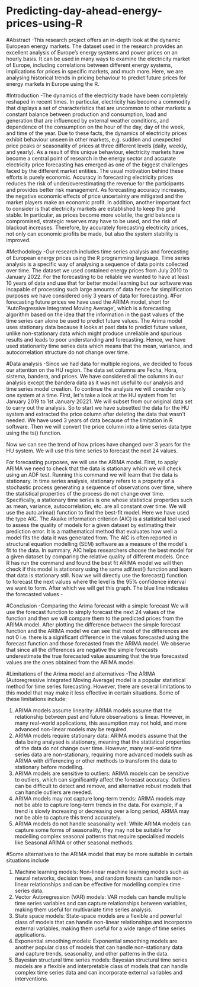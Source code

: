 # Predicting-day-ahead-energy-prices-using-R
#Abstract 
-This research project offers an in-depth look at the dynamic European energy markets. The dataset used in the research provides an excellent analysis of Europe’s energy systems and power prices on an hourly basis. It can be used in many ways to examine the electricity market of Europe, including correlations between different energy systems, implications for prices in specific markets, and much more. Here, we are analysing historical trends in pricing behaviour to predict future prices for energy markets in Europe using the R.

#Introduction 
-The dynamics of the electricity trade have been completely reshaped in recent times. In particular, electricity has become a commodity that displays a set of characteristics that are uncommon to other markets: a constant balance between production and consumption, load and generation that are influenced by external weather conditions, and dependence of the consumption on the hour of the day, day of the week, and time of the year. Due to these facts, the dynamics of electricity prices exhibit behaviour unseen in other markets, e.g. sudden and unexpected price peaks or seasonality of prices at three different levels (daily, weekly, and yearly). 
As a result of this unique behaviour, electricity markets have become a central point of research in the energy sector and accurate electricity price forecasting has emerged as one of the biggest challenges faced by the different market entities. The usual motivation behind these efforts is purely economic. Accuracy in forecasting electricity prices reduces the risk of under/overestimating the revenue for the participants and provides better risk management. As forecasting accuracy increases, the negative economic effects of price uncertainty are mitigated and the market players make an economic profit. 
In addition, another important fact to consider is that electricity markets are established to keep the grid stable. In particular, as prices become more volatile, the grid balance is compromised, strategic reserves may have to be used, and the risk of blackout increases. Therefore, by accurately forecasting electricity prices, not only can economic profits be made, but also the system stability is improved. 

#Methodology 
-Our research includes time series analysis and forecasting of European energy prices using the R programming language. 
Time series analysis is a specific way of analysing a sequence of data points collected over time. The dataset we used contained energy prices from July 2010 to January 2022. For the forecasting to be reliable we wanted to have at least 10 years of data and use that for better model learning but our software was incapable of processing such large amounts of data hence for simplification purposes we have considered only 3 years of data for forecasting. 
#For forecasting future prices we have used the ARIMA model, short for 'AutoRegressive Integrated Moving Average', which is a forecasting algorithm based on the idea that the information in the past values of the time series can alone be used to predict future values. The Arima model uses stationary data because it looks at past data to predict future values, unlike non-stationary data which might produce unreliable and spurious results and leads to poor understanding and forecasting. Hence, we have used stationarity time series data which means that the mean, variance, and autocorrelation structure do not change over time. 

#Data analysis 
-Since we had data for multiple regions, we decided to focus our attention on the HU region. The data set columns are Fecha, Hora, sistema, bandera, and prices. We have considered all the columns in our analysis except the bandera data as it was not useful to our analysis and time series model creation. To continue the analysis we will consider only one system at a time. First, let's take a look at the HU system from 1st January 2019 to 1st January 20221. We will subset from our original data set to carry out the analysis. So to start we have subsetted the data for the HU system and extracted the price column after deleting the data that wasn't needed. We have used 3 years of data because of the limitation in R software.
Then we will convert the price column into a time series data type using the ts() function. 

Now we can see the trend of how prices have changed over 3 years for the HU system. We will use this time series to forecast the next 24 values.

For forecasting purposes, we will use the ARIMA model. First, to apply ARIMA we need to check that the data is stationary which we will check using an ADF test. Running this command we will learn that the data is stationary. In time series analysis, stationary refers to a property of a stochastic process generating a sequence of observations over time, where the statistical properties of the process do not change over time. Specifically, a stationary time series is one whose statistical properties such as mean, variance, autocorrelation, etc. are all constant over time. 
We will use the auto.arima() function to find the best-fit model. Here we have used the type AIC. The Akaike information criterion (AIC) is a statistical tool used to assess the quality of models for a given dataset by estimating their prediction error. It is a mathematical method that evaluates how well a model fits the data it was generated from. The AIC is often reported in structural equation modelling (SEM) software as a measure of the model's fit to the data. In summary, AIC helps researchers choose the best model for a given dataset by comparing the relative quality of different models. 
Once R has run the command and found the best fit ARIMA model we will then check if this model is stationary using the same adf.test() function and learn that data is stationary still. 
Now we will directly use the forecast() function to forecast the next values where the level is the 95% confidence interval we want to form. 
After which we will get this graph. The blue line indicates the forecasted values -

#Conclusion 
-Comparing the Arima forecast with a simple forecast 
We will use the forecast function to simply forecast the next 24 values of the function and then we will compare them to the predicted prices from the ARIMA model. 
After plotting the difference between the simple forecast function and the ARIMA model we can see that most of the differences are not 0 i.e. there is a significant difference in the values forecasted using the forecast function and those forecasted from the ARIMA model. We observe that since all the differences are negative the simple forecasts underestimate the true forecasted value assuming that the true forecasted values are the ones obtained from the ARIMA model.


#Limitations of the Arima model and alternatives 
-The ARIMA (Autoregressive Integrated Moving Average) model is a popular statistical method for time series forecasting. However, there are several limitations to this model that may make it less effective in certain situations. Some of these limitations include: 
1. ARIMA models assume linearity: ARIMA models assume that the relationship between past and future observations is linear. However, in many real-world applications, this assumption may not hold, and more advanced non-linear models may be required. 
2. ARIMA models require stationary data: ARIMA models assume that the data being analysed is stationary, meaning that the statistical properties of the data do not change over time. However, many real-world time series data are non-stationary, requiring more advanced models such as ARIMA with differencing or other methods to transform the data to stationary before modelling. 
3. ARIMA models are sensitive to outliers: ARIMA models can be sensitive to outliers, which can significantly affect the forecast accuracy. Outliers can be difficult to detect and remove, and alternative robust models that can handle outliers are needed. 
4. ARIMA models may not capture long-term trends: ARIMA models may not be able to capture long-term trends in the data. For example, if a trend is slowly increasing or decreasing over a long period, ARIMA may not be able to capture this trend accurately. 
5. ARIMA models do not handle seasonality well: While ARIMA models can capture some forms of seasonality, they may not be suitable for modelling complex seasonal patterns that require specialised models like Seasonal ARIMA or other seasonal methods.
    
#Some alternatives to the ARIMA model that may be more suitable in certain situations include 
1. Machine learning models: Non-linear machine learning models such as neural networks, decision trees, and random forests can handle non-linear relationships and can be effective for modelling complex time series data. 
2. Vector Autoregression (VAR) models: VAR models can handle multiple time series variables and can capture relationships between variables, making them useful for multivariate time series analysis. 
3. State space models: State-space models are a flexible and powerful class of models that can handle non-linear relationships and incorporate external variables, making them useful for a wide range of time series applications. 
4. Exponential smoothing models: Exponential smoothing models are another popular class of models that can handle non-stationary data and capture trends, seasonality, and other patterns in the data. 
5. Bayesian structural time series models: Bayesian structural time series models are a flexible and interpretable class of models that can handle complex time series data and can incorporate external variables and interventions.
